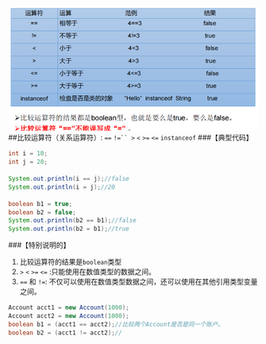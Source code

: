 ![image.png](image/img_4.png)
##比较运算符（关系运算符）: `==` `!=`` >`  `<`  `>=`  `<=`  `instanceof`
###【典型代码】
```java
int i = 10;
int j = 20;

System.out.println(i == j);//false
System.out.println(i = j);//20

boolean b1 = true;
boolean b2 = false;
System.out.println(b2 == b1);//false
System.out.println(b2 = b1);//true
```

###【特别说明的】
1. 比较运算符的结果是`boolean`类型  
2. `>`  `<`  `>=`  `<=` :只能使用在数值类型的数据之间。
3. `==` 和 `!=`: 不仅可以使用在数值类型数据之间，还可以使用在其他引用类型变量之间。
```java
Account acct1 = new Account(1000);
Account acct2 = new Account(1000);
boolean b1 = (acct1 == acct2);//比较两个Account是否是同一个账户。
boolean b2 = (acct1 != acct2);//
```



